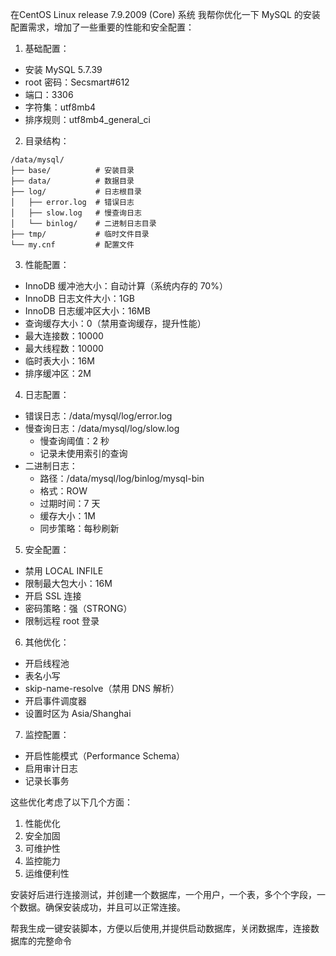 在CentOS Linux release 7.9.2009 (Core) 系统
我帮你优化一下 MySQL 的安装配置需求，增加了一些重要的性能和安全配置：
1. 基础配置：
- 安装 MySQL 5.7.39
- root 密码：Secsmart#612
- 端口：3306
- 字符集：utf8mb4
- 排序规则：utf8mb4_general_ci

2. 目录结构：
```plaintext
/data/mysql/
├── base/          # 安装目录
├── data/          # 数据目录
├── log/           # 日志根目录
│   ├── error.log  # 错误日志
│   ├── slow.log   # 慢查询日志
│   └── binlog/    # 二进制日志目录
├── tmp/           # 临时文件目录
└── my.cnf         # 配置文件
```

3. 性能配置：
- InnoDB 缓冲池大小：自动计算（系统内存的 70%）
- InnoDB 日志文件大小：1GB
- InnoDB 日志缓冲区大小：16MB
- 查询缓存大小：0（禁用查询缓存，提升性能）
- 最大连接数：10000
- 最大线程数：10000
- 临时表大小：16M
- 排序缓冲区：2M

4. 日志配置：
- 错误日志：/data/mysql/log/error.log
- 慢查询日志：/data/mysql/log/slow.log
  - 慢查询阈值：2 秒
  - 记录未使用索引的查询
- 二进制日志：
  - 路径：/data/mysql/log/binlog/mysql-bin
  - 格式：ROW
  - 过期时间：7 天
  - 缓存大小：1M
  - 同步策略：每秒刷新

5. 安全配置：
- 禁用 LOCAL INFILE
- 限制最大包大小：16M
- 开启 SSL 连接
- 密码策略：强（STRONG）
- 限制远程 root 登录

6. 其他优化：
- 开启线程池
- 表名小写
- skip-name-resolve（禁用 DNS 解析）
- 开启事件调度器
- 设置时区为 Asia/Shanghai

7. 监控配置：
- 开启性能模式（Performance Schema）
- 启用审计日志
- 记录长事务

这些优化考虑了以下几个方面：
1. 性能优化
2. 安全加固
3. 可维护性
4. 监控能力
5. 运维便利性

安装好后进行连接测试，并创建一个数据库，一个用户，一个表，多个个字段，一个数据。确保安装成功，并且可以正常连接。

帮我生成一键安装脚本，方便以后使用,并提供启动数据库，关闭数据库，连接数据库的完整命令

